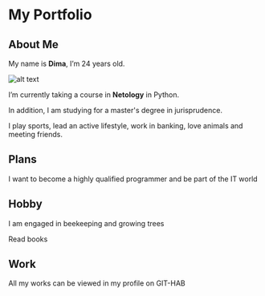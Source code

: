 # **My Portfolio**

## About Me
 
My name is **Dima**, I’m 24 years old.

![alt text](image.png)


I’m currently taking a course in **Netology** in Python.

In addition, I am studying for a master's degree in jurisprudence.

I play sports, lead an active lifestyle, work in banking, love animals and meeting friends.

## Plans

I want to become a highly qualified programmer and be part of the IT world

## Hobby

I am engaged in beekeeping and growing trees

Read books

## Work 

All my works can be viewed in my profile on GIT-HAB
